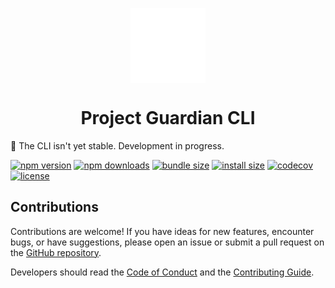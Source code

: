 <p align="center">
<img align="center" src="https://raw.githubusercontent.com/Selemondev/project-guardian-cli/master/src/assets/logo/icon.svg" style="height: 120px; width: 120px" />
<h1 align="center">
Project Guardian CLI
</h1>
</p>

🚧 The CLI isn't yet stable. Development in progress.

<!-- automd:badges color="green" license name="project-guardian-cli" codecov bundlephobia packagephobia -->

[![npm version](https://img.shields.io/npm/v/project-guardian-cli?color=green)](https://npmjs.com/package/project-guardian-cli)
[![npm downloads](https://img.shields.io/npm/dm/project-guardian-cli?color=green)](https://npm.chart.dev/project-guardian-cli)
[![bundle size](https://img.shields.io/bundlephobia/minzip/project-guardian-cli?color=green)](https://bundlephobia.com/package/project-guardian-cli)
[![install size](https://badgen.net/packagephobia/install/project-guardian-cli?color=green)](https://packagephobia.com/result?p=project-guardian-cli)
[![codecov](https://img.shields.io/codecov/c/gh/selemondev/project-guardian-cli?color=green)](https://codecov.io/gh/selemondev/project-guardian-cli)
[![license](https://img.shields.io/github/license/selemondev/project-guardian-cli?color=green)](https://github.com/selemondev/project-guardian-cli/blob/main/LICENSE)

<!-- /automd -->


<!-- automd:pm-x version="latest" name="project-guardian-cli" <flags>" -->
<!-- /automd -->


<!-- automd:contributors author="selemondev" license="MIT" -->
<!-- /automd -->


## Contributions

Contributions are welcome! If you have ideas for new features, encounter bugs, or have suggestions, please open an issue or submit a pull request on the [GitHub repository](https://github.com/selemondev/project-guardian-cli).

Developers should read the [Code of Conduct](./CODE_OF_CONDUCT.md) and the [Contributing Guide](./CONTRIBUTING.md).
